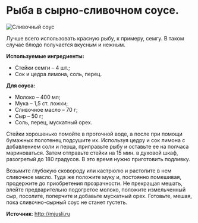 # Рыба в сырно-сливочном соусе.

![Сливочный соус](/images/Kulinar/Sous/sliv_sous_009.jpg 'Сливочный соус')

Лучше всего использовать красную рыбу, к примеру, семгу. В таком случае блюдо получается вкусным и нежным.

**Используемые ингредиенты:**

- Стейки семги – 4 шт.;
- Сок и цедра лимона, соль, перец.

**Для соуса:**

- Молоко – 400 мл;
- Мука – 1,5 ст. ложки;
- Сливочное масло – 70 г;
- Сыр – 50 г;
- Соль, перец, мускатный орех.

Стейки хорошенько помойте в проточной воде, а после при помощи бумажных полотенец подсушите их. Используя цедру и сок лимона с добавлением соли и перца, приправьте рыбу и оставьте ее на полчаса мариноваться. Затем отправьте стейки на 15 мин. в духовой шкаф, разогретый до 180 градусов. В это время нужно приготовить подливку.

Возьмите глубокую сковороду или кастрюлю и растопите в нем сливочное масло. Туда же положите муку и, постоянно помешивая, продержите до приобретения прозрачности. Не прекращая мешать, влейте предварительно подогретое молоко, положите измельченный сыр, посолите, поперчите и добавьте мускатный орех. Готовьте, мешая, пока сливочно-сырный соус не станет густеть.

**Источник**: http://mjusli.ru

